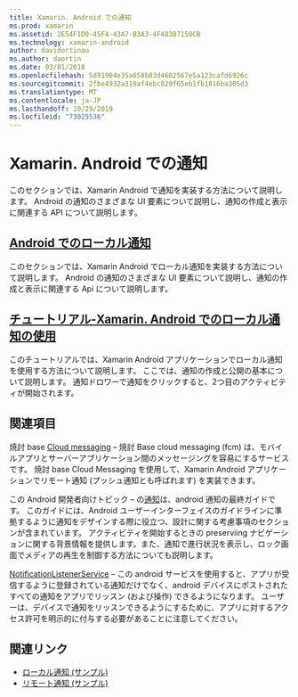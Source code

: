 ```yaml
---
title: Xamarin. Android での通知
ms.prod: xamarin
ms.assetid: 2E54F1D0-45F4-43A7-B3A3-4F483B7150CB
ms.technology: xamarin-android
author: davidortinau
ms.author: daortin
ms.date: 03/01/2018
ms.openlocfilehash: 5d91904e35a658b03d4602567e5a123cafd6926c
ms.sourcegitcommit: 2fbe4932a319af4ebc829f65eb1fb1816ba305d3
ms.translationtype: MT
ms.contentlocale: ja-JP
ms.lasthandoff: 10/29/2019
ms.locfileid: "73025536"
---
```

# <a name="notifications-in-xamarinandroid"></a>Xamarin. Android での通知

このセクションでは、Xamarin Android で通知を実装する方法について説明します。 Android の通知のさまざまな UI 要素について説明し、通知の作成と表示に関連する API について説明します。

## <a name="local-notifications-in-androidlocal-notificationsmd"></a>[Android でのローカル通知](local-notifications.md)

このセクションでは、Xamarin Android でローカル通知を実装する方法について説明します。 Android の通知のさまざまな UI 要素について説明し、通知の作成と表示に関連する Api について説明します。

## <a name="walkthrough---using-local-notifications-in-xamarinandroidlocal-notifications-walkthroughmd"></a>[チュートリアル-Xamarin. Android でのローカル通知の使用](local-notifications-walkthrough.md)  

このチュートリアルでは、Xamarin Android アプリケーションでローカル通知を使用する方法について説明します。 ここでは、通知の作成と公開の基本について説明します。 通知ドロワーで通知をクリックすると、2つ目のアクティビティが開始されます。 

## <a name="further-reading"></a>関連項目

焼討 base [Cloud messaging](~/android/data-cloud/google-messaging/firebase-cloud-messaging.md) &ndash; 焼討 Base cloud messaging (fcm) は、モバイルアプリとサーバーアプリケーション間のメッセージングを容易にするサービスです。 焼討 base Cloud Messaging を使用して、Xamarin Android アプリケーションでリモート通知 (プッシュ通知とも呼ばれます) を実装できます。

この Android 開発者向けトピック &ndash; の[通知](https://developer.android.com/guide/topics/ui/notifiers/notifications.html)は、android 通知の最終ガイドです。 このガイドには、Android ユーザーインターフェイスのガイドラインに準拠するように通知をデザインする際に役立つ、設計に関する考慮事項のセクションが含まれています。 アクティビティを開始するときの preserviing ナビゲーションに関する背景情報を提供します。また、通知で進行状況を表示し、ロック画面でメディアの再生を制御する方法についても説明します。

[NotificationListenerService](xref:Android.Service.Notification.NotificationListenerService) &ndash; この android サービスを使用すると、アプリが受信するように登録されている通知だけでなく、android デバイスにポストされたすべての通知をアプリでリッスン (および操作) できるようになります。
ユーザーは、デバイスで通知をリッスンできるようにするために、アプリに対するアクセス許可を明示的に付与する必要があることに注意してください。

## <a name="related-links"></a>関連リンク

- [ローカル通知 (サンプル)](https://docs.microsoft.com/samples/xamarin/monodroid-samples/localnotifications)
- [リモート通知 (サンプル)](https://docs.microsoft.com/samples/xamarin/monodroid-samples/remotenotifications)
